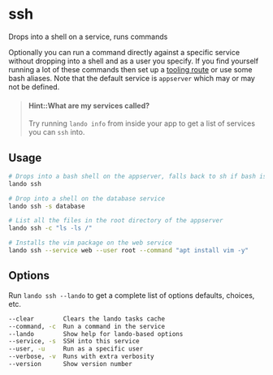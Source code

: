 ssh
===

Drops into a shell on a service, runs commands

Optionally you can run a command directly against a specific service without dropping into a shell and as a user you specify. If you find yourself running a lot of these commands then set up a [tooling route](./../config/tooling.md) or use some bash aliases. Note that the default service is `appserver` which may or may not be defined.

> #### Hint::What are my services called?
>
> Try running `lando info` from inside your app to get a list of services you can `ssh` into.

Usage
-----

```bash
# Drops into a bash shell on the appserver, falls back to sh if bash is unavailable
lando ssh

# Drop into a shell on the database service
lando ssh -s database

# List all the files in the root directory of the appserver
lando ssh -c "ls -ls /"

# Installs the vim package on the web service
lando ssh --service web --user root --command "apt install vim -y"
```

Options
-------

Run `lando ssh --lando` to get a complete list of options defaults, choices, etc.

```bash
--clear        Clears the lando tasks cache
--command, -c  Run a command in the service
--lando        Show help for lando-based options
--service, -s  SSH into this service
--user, -u     Run as a specific user
--verbose, -v  Runs with extra verbosity
--version      Show version number
```
